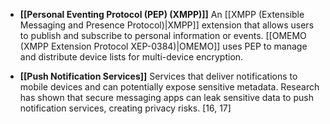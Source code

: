 * **[[Personal Eventing Protocol (PEP) (XMPP)]]** An [[XMPP (Extensible Messaging and Presence Protocol)|XMPP]] extension that allows users to publish and subscribe to personal information or events. [[OMEMO (XMPP Extension Protocol XEP-0384)|OMEMO]] uses PEP to manage and distribute device lists for multi-device encryption.

* **[[Push Notification Services]]** Services that deliver notifications to mobile devices and can potentially expose sensitive metadata. Research has shown that secure messaging apps can leak sensitive data to push notification services, creating privacy risks. [16, 17]